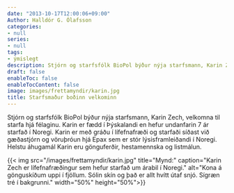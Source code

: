 ```yaml
---
date: "2013-10-17T12:00:06+09:00"
Author: Halldór G. Ólafsson
categories:
- null
series:
- null
tags:
- ýmislegt
description: Stjórn og starfsfólk BioPol býður nýja starfsmann, Karin Zech, velkomna til starfa hjá félaginu. Karin er fædd í Þýskalandi en hefur undanfarin 7 ár starfað í Noregi. Karin er með...
draft: false
enableToc: false
enableTocContent: false
image: images/frettamyndir/karin.jpg
title: Starfsmaður boðinn velkominn
---
```



Stjórn og starfsfólk BioPol býður nýja starfsmann, Karin Zech, velkomna til starfa hjá félaginu. Karin er fædd í Þýskalandi en hefur undanfarin 7 ár starfað í Noregi. Karin er með gráðu í lífefnafræði og starfaði síðast við gæðastjórn og vöruþróun hjá Epax sem er stór lýsisframleiðandi í Noregi. Helstu áhugamál Karin eru gönguferðir, hestamennska og listmálun.

{{< img src="/images/frettamyndir/karin.jpg" title="Mynd:" caption="Karin Zech er lífefnafræðingur sem hefur starfað um árabil í Noregi." alt="Kona á gönguskíðum uppi í fjöllum. Sólin skín og það er allt hvítt útaf snjó. Sígræn tré í bakgrunni." width="50%" height="50%">}}